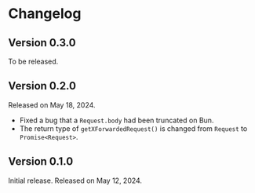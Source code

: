 <!-- deno-fmt-ignore-file -->

Changelog
=========

Version 0.3.0
-------------

To be released.


Version 0.2.0
-------------

Released on May 18, 2024.

 -  Fixed a bug that a `Request.body` had been truncated on Bun.
 -  The return type of `getXForwardedRequest()` is changed from `Request`
    to `Promise<Request>`.


Version 0.1.0
-------------

Initial release.  Released on May 12, 2024.
